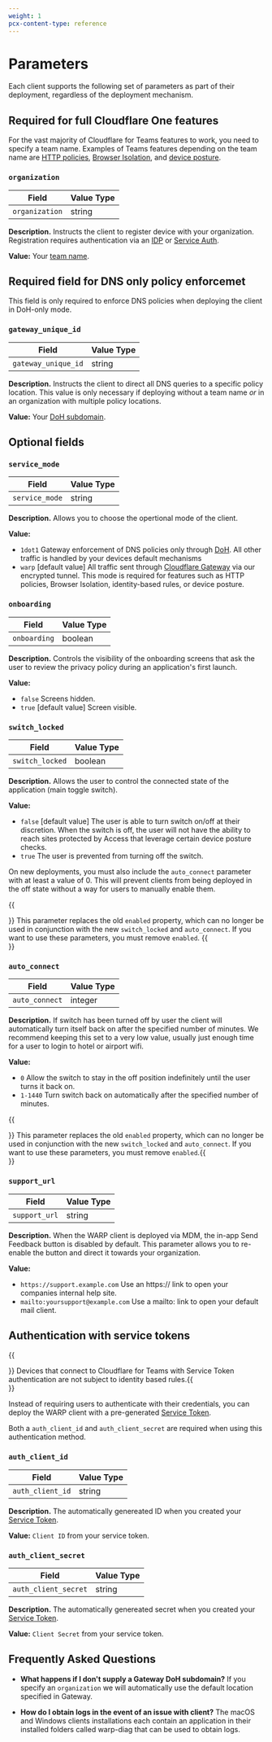 ```yaml
---
weight: 1
pcx-content-type: reference
---
```


# Parameters

Each client supports the following set of parameters as part of their deployment, regardless of the deployment mechanism.

## Required for full Cloudflare One features

For the vast majority of Cloudflare for Teams features to work, you need to specify a team name. Examples of Teams features depending on the team name are [HTTP policies](/policies/filtering/http-policies), [Browser Isolation](/connections/connect-browsers), and [device posture](/identity/devices).

### `organization`

| Field          | Value Type |
| -------------- | ---------- |
| `organization` | string     |

**Description.** Instructs the client to register device with your organization. Registration requires authentication via an [IDP](/identity/idp-integration) or [Service Auth](/identity/service-auth).

**Value:** Your [team name](/glossary#team-name).

## Required field for DNS only policy enforcemet

This field is only required to enforce DNS policies when deploying the client in DoH-only mode.

### `gateway_unique_id`

| Field               | Value Type |
| ------------------- | ---------- |
| `gateway_unique_id` | string     |

**Description.** Instructs the client to direct all DNS queries to a specific policy location. This value is only necessary if deploying without a team name _or_ in an organization with multiple policy locations.

**Value:** Your [DoH subdomain](/glossary#doh-subdomain).

## Optional fields

### `service_mode`

| Field          | Value Type |
| -------------- | ---------- |
| `service_mode` | string     |

**Description.** Allows you to choose the opertional mode of the client.

**Value:**

- `1dot1` Gateway enforcement of DNS policies only through [DoH](/glossary#doh). All other traffic is handled by your devices default mechanisms
- `warp` [default value] All traffic sent through [Cloudflare Gateway](/glossary#cloudflare-gateway) via our encrypted tunnel. This mode is required for features such as HTTP policies, Browser Isolation, identity-based rules, or device posture.

### `onboarding`

| Field        | Value Type |
| ------------ | ---------- |
| `onboarding` | boolean    |

**Description.** Controls the visibility of the onboarding screens that ask the user to review the privacy policy during an application's first launch.

**Value:**

- `false` Screens hidden.
- `true` [default value] Screen visible.

### `switch_locked`

| Field           | Value Type |
| --------------- | ---------- |
| `switch_locked` | boolean    |

**Description.** Allows the user to control the connected state of the application (main toggle switch).

**Value:**

- `false` [default value] The user is able to turn switch on/off at their discretion. When the switch is off, the user will not have the ability to reach sites protected by Access that leverage certain device posture checks.
- `true` The user is prevented from turning off the switch.

On new deployments, you must also include the `auto_connect` parameter with at least a value of 0. This will prevent clients from being deployed in the off state without a way for users to manually enable them.

{{<Aside type="note">}}
This parameter replaces the old `enabled` property, which can no longer be used in conjunction with the new `switch_locked` and `auto_connect`. If you want to use these parameters, you must remove `enabled`.
{{</Aside>}}

### `auto_connect`

| Field          | Value Type |
| -------------- | ---------- |
| `auto_connect` | integer    |

**Description.** If switch has been turned off by user the client will automatically turn itself back on after the specified number of minutes. We recommend keeping this set to a very low value, usually just enough time for a user to login to hotel or airport wifi.

**Value:**

- `0` Allow the switch to stay in the off position indefinitely until the user turns it back on.
- `1-1440` Turn switch back on automatically after the specified number of minutes.

{{<Aside>}}  This parameter replaces the old `enabled` property, which can no longer be used in conjunction
  with the new `switch_locked` and `auto_connect`. If you want to use these parameters, you must
  remove `enabled`.{{</Aside>}}

### `support_url`

| Field         | Value Type |
| ------------- | ---------- |
| `support_url` | string     |

**Description.** When the WARP client is deployed via MDM, the in-app Send Feedback button is disabled by default. This parameter allows you to re-enable the button and direct it towards your organization.

**Value:**

- `https://support.example.com` Use an https:// link to open your companies internal help site.
- `mailto:yoursupport@example.com` Use a mailto: link to open your default mail client.

## Authentication with service tokens

{{<Aside>}}  Devices that connect to Cloudflare for Teams with Service Token authentication are not subject to
  identity based rules.{{</Aside>}}

Instead of requiring users to authenticate with their credentials, you can deploy the WARP client with a pre-generated [Service Token](/identity/service-auth/service-tokens).

Both a `auth_client_id` and `auth_client_secret` are required when using this authentication method.

### `auth_client_id`

| Field            | Value Type |
| ---------------- | ---------- |
| `auth_client_id` | string     |

**Description.** The automatically genereated ID when you created your [Service Token](/identity/service-auth/service-tokens).

**Value:** `Client ID` from your service token.

### `auth_client_secret`

| Field                | Value Type |
| -------------------- | ---------- |
| `auth_client_secret` | string     |

**Description.** The automatically genereated secret when you created your [Service Token](/identity/service-auth/service-tokens).

**Value:** `Client Secret` from your service token.

## Frequently Asked Questions

- **What happens if I don't supply a Gateway DoH subdomain?**
  If you specify an `organization` we will automatically use the default location specified in Gateway.

- **How do I obtain logs in the event of an issue with client?**
  The macOS and Windows clients installations each contain an application in their installed folders called warp-diag that can be used to obtain logs.
